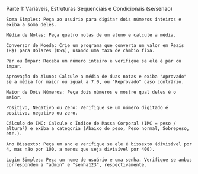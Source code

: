 Parte 1: Variáveis, Estruturas Sequenciais e Condicionais (se/senao)

    Soma Simples: Peça ao usuário para digitar dois números inteiros e exiba a soma deles.

    Média de Notas: Peça quatro notas de um aluno e calcule a média.

    Conversor de Moeda: Crie um programa que converta um valor em Reais (R$) para Dólares (US$), usando uma taxa de câmbio fixa.

    Par ou Ímpar: Receba um número inteiro e verifique se ele é par ou ímpar.

    Aprovação do Aluno: Calcule a média de duas notas e exiba "Aprovado" se a média for maior ou igual a 7.0, ou "Reprovado" caso contrário.

    Maior de Dois Números: Peça dois números e mostre qual deles é o maior.

    Positivo, Negativo ou Zero: Verifique se um número digitado é positivo, negativo ou zero.

    Cálculo de IMC: Calcule o Índice de Massa Corporal (IMC = peso / altura²) e exiba a categoria (Abaixo do peso, Peso normal, Sobrepeso, etc.).

    Ano Bissexto: Peça um ano e verifique se ele é bissexto (divisível por 4, mas não por 100, a menos que seja divisível por 400).

    Login Simples: Peça um nome de usuário e uma senha. Verifique se ambos correspondem a "admin" e "senha123", respectivamente.
